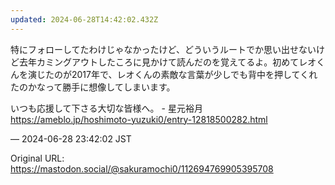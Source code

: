 ```yaml
---
updated: 2024-06-28T14:42:02.432Z
---
```


<p>特にフォローしてたわけじゃなかったけど、どういうルートでか思い出せないけど去年カミングアウトしたころに見かけて読んだのを覚えてるよ。初めてレオくんを演じたのが2017年で、レオくんの素敵な言葉が少しでも背中を押してくれたのかなって勝手に想像してしまいます。</p><p>いつも応援して下さる大切な皆様へ。 - 星元裕月<br /><a href="https://ameblo.jp/hoshimoto-yuzuki0/entry-12818500282.html" target="_blank" rel="nofollow noopener noreferrer" translate="no"><span class="invisible">https://</span><span class="ellipsis">ameblo.jp/hoshimoto-yuzuki0/en</span><span class="invisible">try-12818500282.html</span></a></p>

&mdash; 2024-06-28 23:42:02 JST

Original URL: https://mastodon.social/@sakuramochi0/112694769905395708

